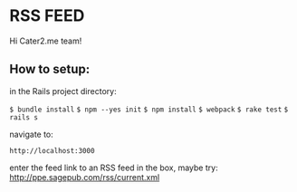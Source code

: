 # RSS FEED

Hi Cater2.me team!

## How to setup:

in the Rails project directory:

`$ bundle install`
`$ npm --yes init`
`$ npm install`
`$ webpack`
`$ rake test`
`$ rails s`

navigate to:

`http://localhost:3000`

enter the feed link to an RSS feed in the box,
maybe try: http://ppe.sagepub.com/rss/current.xml
